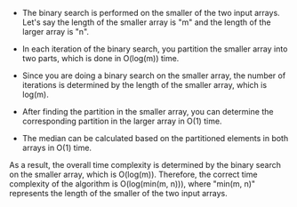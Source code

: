 - The binary search is performed on the smaller of the two input arrays. Let's say the length of the smaller array is "m" and the length of the larger array is "n".

- In each iteration of the binary search, you partition the smaller array into two parts, which is done in O(log(m)) time.

- Since you are doing a binary search on the smaller array, the number of iterations is determined by the length of the smaller array, which is log(m).

- After finding the partition in the smaller array, you can determine the corresponding partition in the larger array in O(1) time.

- The median can be calculated based on the partitioned elements in both arrays in O(1) time.

As a result, the overall time complexity is determined by the binary search on the smaller array, which is O(log(m)). Therefore, the correct time complexity of the algorithm is O(log(min(m, n))), where "min(m, n)" represents the length of the smaller of the two input arrays.

